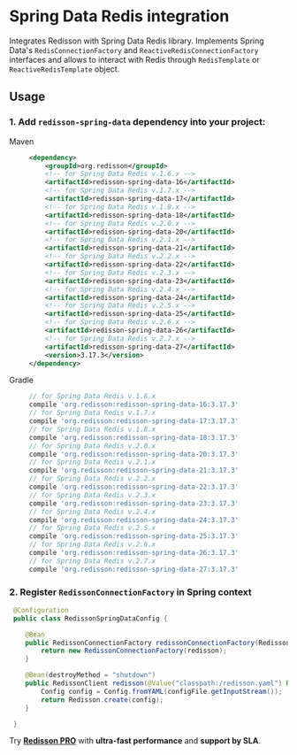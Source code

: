 # Spring Data Redis integration

Integrates Redisson with Spring Data Redis library. Implements Spring Data's `RedisConnectionFactory` and `ReactiveRedisConnectionFactory` interfaces and allows to interact with Redis through `RedisTemplate` or `ReactiveRedisTemplate` object.

## Usage

### 1. Add `redisson-spring-data` dependency into your project:

Maven

```xml
     <dependency>
         <groupId>org.redisson</groupId>
         <!-- for Spring Data Redis v.1.6.x -->
         <artifactId>redisson-spring-data-16</artifactId>
         <!-- for Spring Data Redis v.1.7.x -->
         <artifactId>redisson-spring-data-17</artifactId>
         <!-- for Spring Data Redis v.1.8.x -->
         <artifactId>redisson-spring-data-18</artifactId>
         <!-- for Spring Data Redis v.2.0.x -->
         <artifactId>redisson-spring-data-20</artifactId>
         <!-- for Spring Data Redis v.2.1.x -->
         <artifactId>redisson-spring-data-21</artifactId>
         <!-- for Spring Data Redis v.2.2.x -->
         <artifactId>redisson-spring-data-22</artifactId>
         <!-- for Spring Data Redis v.2.3.x -->
         <artifactId>redisson-spring-data-23</artifactId>
         <!-- for Spring Data Redis v.2.4.x -->
         <artifactId>redisson-spring-data-24</artifactId>
         <!-- for Spring Data Redis v.2.5.x -->
         <artifactId>redisson-spring-data-25</artifactId>
         <!-- for Spring Data Redis v.2.6.x -->
         <artifactId>redisson-spring-data-26</artifactId>
         <!-- for Spring Data Redis v.2.7.x -->
         <artifactId>redisson-spring-data-27</artifactId>
         <version>3.17.3</version>
     </dependency>
```

Gradle

```groovy
     // for Spring Data Redis v.1.6.x
     compile 'org.redisson:redisson-spring-data-16:3.17.3'
     // for Spring Data Redis v.1.7.x
     compile 'org.redisson:redisson-spring-data-17:3.17.3'
     // for Spring Data Redis v.1.8.x
     compile 'org.redisson:redisson-spring-data-18:3.17.3'
     // for Spring Data Redis v.2.0.x
     compile 'org.redisson:redisson-spring-data-20:3.17.3'
     // for Spring Data Redis v.2.1.x
     compile 'org.redisson:redisson-spring-data-21:3.17.3'
     // for Spring Data Redis v.2.2.x
     compile 'org.redisson:redisson-spring-data-22:3.17.3'
     // for Spring Data Redis v.2.3.x
     compile 'org.redisson:redisson-spring-data-23:3.17.3'
     // for Spring Data Redis v.2.4.x
     compile 'org.redisson:redisson-spring-data-24:3.17.3'
     // for Spring Data Redis v.2.5.x
     compile 'org.redisson:redisson-spring-data-25:3.17.3'
     // for Spring Data Redis v.2.6.x
     compile 'org.redisson:redisson-spring-data-26:3.17.3'
     // for Spring Data Redis v.2.7.x
     compile 'org.redisson:redisson-spring-data-27:3.17.3'
```

### 2. Register `RedissonConnectionFactory` in Spring context

```java
 @Configuration
 public class RedissonSpringDataConfig {

    @Bean
    public RedissonConnectionFactory redissonConnectionFactory(RedissonClient redisson) {
        return new RedissonConnectionFactory(redisson);
    }

    @Bean(destroyMethod = "shutdown")
    public RedissonClient redisson(@Value("classpath:/redisson.yaml") Resource configFile) throws IOException {
        Config config = Config.fromYAML(configFile.getInputStream());
        return Redisson.create(config);
    }

 }
```
Try __[Redisson PRO](https://redisson.pro)__ with **ultra-fast performance** and **support by SLA**.
